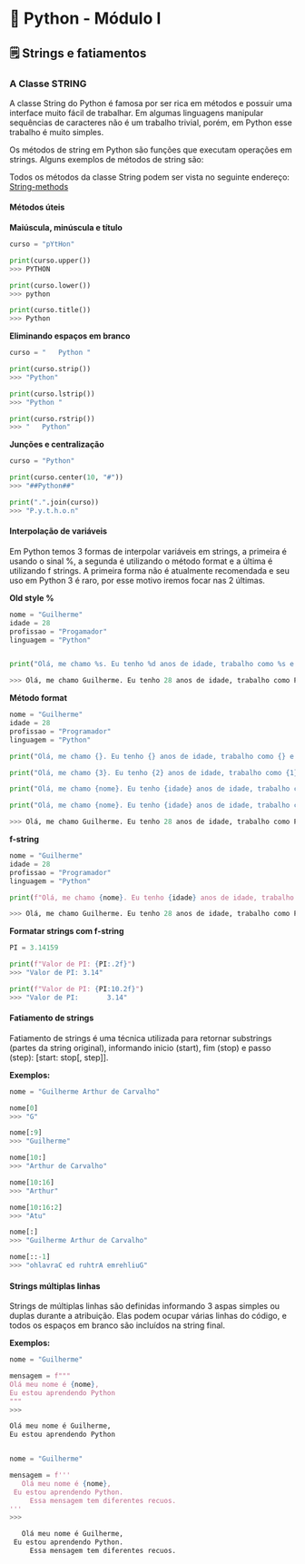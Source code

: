 # 🐍 Python - Módulo I
## 🗒️ Strings e fatiamentos
### A Classe STRING
<p>A classe String do Python é famosa por ser rica em métodos e possuir uma interface muito fácil de trabalhar.
Em algumas linguagens manipular sequências de caracteres não é um trabalho trivial, porém, em Python esse trabalho é muito simples.</p>

<p>Os métodos de string em Python são funções que executam operações em strings. Alguns exemplos de métodos de string são:</p>

Todos os métodos da classe String podem ser vista no seguinte endereço:
[String-methods](https://docs.python.org/pt-br/3.13/library/stdtypes.html#string-methods)

#### Métodos úteis
**Maiúscula, minúscula e título**
```python
curso = "pYtHon"

print(curso.upper())
>>> PYTHON

print(curso.lower())
>>> python

print(curso.title())
>>> Python
```

**Eliminando espaços em branco**
```python
curso = "   Python "

print(curso.strip())
>>> "Python"

print(curso.lstrip())
>>> "Python "

print(curso.rstrip())
>>> "   Python"
```

**Junções e centralização**
```python
curso = "Python"

print(curso.center(10, "#"))
>>> "##Python##"

print(".".join(curso))
>>> "P.y.t.h.o.n"
```

#### Interpolação de variáveis
<p>Em Python temos 3 formas de interpolar variáveis em strings, a primeira é usando o sinal %, a segunda é utilizando o método format e a última é utilizando f strings.
A primeira forma não é atualmente recomendada e seu uso em Python 3 é raro, por esse motivo iremos focar nas 2 últimas.
</p>

**Old style %**
```python
nome = "Guilherme"
idade = 28
profissao = "Progamador"
linguagem = "Python"


print("Olá, me chamo %s. Eu tenho %d anos de idade, trabalho como %s e estou matriculado no curso de %s." % (nome, idade, profissao, linguagem))

>>> Olá, me chamo Guilherme. Eu tenho 28 anos de idade, trabalho como Progamador e utilizo e estou matriculado no curso de Python.
```

**Método format**
```python
nome = "Guilherme"
idade = 28
profissao = "Programador"
linguagem = "Python"

print("Olá, me chamo {}. Eu tenho {} anos de idade, trabalho como {} e estou matriculado no curso de {}.".format(nome, idade, profissao, linguagem))

print("Olá, me chamo {3}. Eu tenho {2} anos de idade, trabalho como {1} e estou matriculado no curso de {0}.".format(linguagem, profissao, idade, nome))

print("Olá, me chamo {nome}. Eu tenho {idade} anos de idade, trabalho como {profissao} e estou matriculado no curso de {linguagem}.".format(nome=nome, idade=idade, profissao=profissao, linguagem=linguagem))

print("Olá, me chamo {nome}. Eu tenho {idade} anos de idade, trabalho como {profissao} e estou matriculado no curso de {linguagem}.".format(**pessoa))

>>> Olá, me chamo Guilherme. Eu tenho 28 anos de idade, trabalho como Progamador e estou matriculado no curso de Python.

```

**f-string**
```python
nome = "Guilherme"
idade = 28
profissao = "Programador"
linguagem = "Python"

print(f"Olá, me chamo {nome}. Eu tenho {idade} anos de idade, trabalho como {profissao} e estou matriculado no curso de {linguagem}.")

>>> Olá, me chamo Guilherme. Eu tenho 28 anos de idade, trabalho como Progamador e utilizo e estou matriculado no curso de Python.
```

**Formatar strings com f-string**
```python
PI = 3.14159

print(f"Valor de PI: {PI:.2f}")
>>> "Valor de PI: 3.14"

print(f"Valor de PI: {PI:10.2f}")
>>> "Valor de PI:       3.14"
```

#### Fatiamento de strings
<p>Fatiamento de strings é uma técnica utilizada para retornar substrings (partes da string original), informando inicio (start), fim (stop) e passo (step): [start: stop[, step]].</p>

**Exemplos:**
```python
nome = "Guilherme Arthur de Carvalho"

nome[0]
>>> "G"

nome[:9]
>>> "Guilherme"

nome[10:]
>>> "Arthur de Carvalho"

nome[10:16]
>>> "Arthur"

nome[10:16:2]
>>> "Atu"

nome[:]
>>> "Guilherme Arthur de Carvalho"

nome[::-1]
>>> "ohlavraC ed ruhtrA emrehliuG"
```

#### Strings múltiplas linhas
<p>Strings de múltiplas linhas são definidas informando 3 aspas simples ou duplas durante a atribuição. Elas podem ocupar várias linhas do código, e todos os espaços em branco são incluídos na string final.</p>

**Exemplos:**
```python
nome = "Guilherme"

mensagem = f"""
Olá meu nome é {nome},
Eu estou aprendendo Python
"""
>>> 

Olá meu nome é Guilherme,
Eu estou aprendendo Python


nome = "Guilherme"

mensagem = f'''
   Olá meu nome é {nome},
 Eu estou aprendendo Python.
     Essa mensagem tem diferentes recuos.
'''
>>> 

   Olá meu nome é Guilherme,
 Eu estou aprendendo Python.
     Essa mensagem tem diferentes recuos.

```